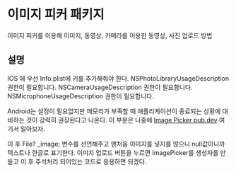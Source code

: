 # 이미지 피커 패키지

이미지 피커를 이용해 이미지, 동영상, 카메라를 이용한 동영상, 사진 업로드 방법

## 설명

IOS 에 우선 Info.plist에 키를 추가해줘야 한다.
<key>NSPhotoLibraryUsageDescription</key>
<Stirng>권한이 필요합니다.</String>
<key>NSCameraUsageDescription</key>
<Stirng>권한이 필요합니다.</String>
<key>NSMicrophoneUsageDescription</key>
<Stirng>권한이 필요합니다.</String>

Android는 설정이 필요없지만 메모리가 부족할 때 애플리케이션이 종료되는 상황에
대비하는 것이 강력히 권장된다고 나온다. 이 부분은 나중에 [Image Picker pub.dev](https://pub.dev/packages/image_picker) 여기서 알아보자. 

이 후 File? _image; 변수를 선언해주고 맨처음 이미지를 넣지를 않으니 null값이니까 텍스트나 한글로 표기한다.
이미지 업로드 버튼을 누르면 ImagePicker를 생성자를 만들고 이 후 주석처리 되어있는 코드로 응용하면 되겠다.
